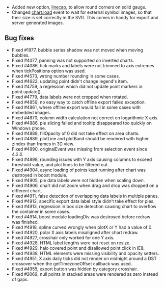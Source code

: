 - Added new option, [linecap](http://api.highcharts.com#plotOptions.solidgauge.linecap), to allow round corners on solid gauge.
- Changed [chart.load](http://api.highcharts.com#chart.events.load) event to wait for external symbol images, so that their size is set correctly in the SVG. This comes in handy for export and server generated images.
## Bug fixes 
- Fixed #1977, bubble series shadow was not moved when moving bubbles.
- Fixed #4077, panning was not supported on inverted charts.
- Fixed #4086, tick marks and labels were not trimmed to axis extremes when tickPositions option was used.
- Fixed #4573, wrong number rounding in some cases.
- Fixed #4622, updating point didn't change legend's item.
- Fixed #4759, a regression which did not update point markers in point.update().
- Fixed #4779, data labels were not cropped when rotated.
- Fixed #4859, no easy way to catch offline export failed exception.
- Fixed #4861, where offline export would fail in some cases with embedded images.
- Fixed #4870, column width calculation not correct on logarithmic X axis.
- Fixed #4886, pie slicing failed and tooltip disappeared too quickly on Windows phone.
- Fixed #4888, fillOpacity of 0 did not take effect on area charts.
- Fixed #4889, plotLine and plotBand should be rendered with higher zIndex than frames in 3D view.
- Fixed #4890, originalEvent was missing from selection event since 4.2.0.
- Fixed #4898, rounding issues with Y axis causing columns to exceed threshold value, and plot lines to be filtered out.
- Fixed #4904, async loading of points kept running after chart was destroyed in boost module.
- Fixed #4905, pie data labels were not hidden when scaling down.
- Fixed #4906, chart did not zoom when drag and drop was dropped on a different chart.
- Fixed #4911, false detection of overlapping data labels in multiple panes.
- Fixed #4912, specific export data label style didn't take effect for pies.
- Fixed #4913, regression in box size detection causing chart to overflow the container in some cases.
- Fixed #4914, boost module loadingDiv was destroyed before redraw was finished.
- Fixed #4918, spline curved wrongly when plotX or Y had a value of 0.
- Fixed #4920, polar X axis labels misaligned after chart redraw.
- Fixed #4927, crosshair only worked for one Y axis.
- Fixed #4928, HTML label lengths were not reset on resize.
- Fixed #4929, halo covered point and disallowed point click in IE8.
- Fixed #4938, HTML elements were missing visibility and opacity setters.
- Fixed #4951, X axis daily ticks did not render on midnight around a DST crossover when the getTimezoneOffset callback was used.
- Fixed #4955, export button was hidden by category crosshair.
- Fixed #2069, null points in stacked areas were rendered as zero instead of gaps.